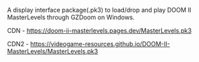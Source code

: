 A display interface package(.pk3) to load/drop and play DOOM II MasterLevels through GZDoom on Windows.

CDN - https://doom-ii-masterlevels.pages.dev/MasterLevels.pk3

CDN2 - https://videogame-resources.github.io/DOOM-II-MasterLevels/MasterLevels.pk3
